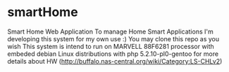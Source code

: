 smartHome
=========

Smart Home Web Application To manage Home Smart Applications
I'm developing this system for my own use :)
You may clone this repo as you wish 
	This system is intend to run on 
		MARVELL 88F6281 processor 
		with embeded debian Linux distributions 
		with php 5.2.10-pl0-gentoo
	for more details about HW (http://buffalo.nas-central.org/wiki/Category:LS-CHLv2)

